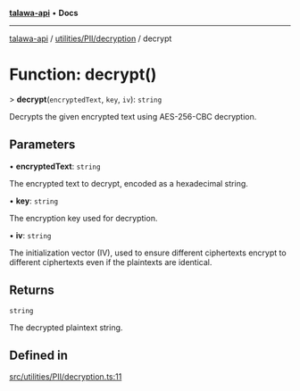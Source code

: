 [**talawa-api**](../../../../README.md) • **Docs**

***

[talawa-api](../../../../modules.md) / [utilities/PII/decryption](../README.md) / decrypt

# Function: decrypt()

\> **decrypt**(`encryptedText`, `key`, `iv`): `string`

Decrypts the given encrypted text using AES-256-CBC decryption.

## Parameters

• **encryptedText**: `string`

The encrypted text to decrypt, encoded as a hexadecimal string.

• **key**: `string`

The encryption key used for decryption.

• **iv**: `string`

The initialization vector (IV), used to ensure different ciphertexts encrypt to different ciphertexts even if the plaintexts are identical.

## Returns

`string`

The decrypted plaintext string.

## Defined in

[src/utilities/PII/decryption.ts:11](https://github.com/PalisadoesFoundation/talawa-api/blob/f9e8275b1ddff2d3edcec79ee3b37c07998f6cc3/src/utilities/PII/decryption.ts#L11)
